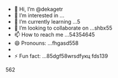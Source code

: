 - 👋 Hi, I’m @dekagetr
- 👀 I’m interested in ...
- 🌱 I’m currently learning ...5
- 💞️ I’m looking to collaborate on ...shbx55
- 📫 How to reach me ...54354645
- 😄 Pronouns: ...fhgasd558
- 
- ⚡ Fun fact: ...85dgf58wrsdfукц
fds139
<!---ads2dfg
dekagetr/dekagetr is a ✨ special ✨ repositor456y becaus456 its `README.md` (this file) appears on your GitHub profile.
You can click the Preview link to take a look at your changes.vh
--->562
